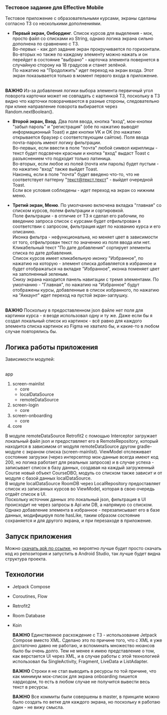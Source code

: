 ### Тестовое задание для Effective Mobile
Тестовое приложение с образовательными курсами, экраны сделаны согласно ТЗ со несколькими дополнениями.
- **Первый экран, Онбординг**. Список курсов для выделения - мок, просто файл со списками из String, однако логика экрана сильно дополнена по сравнению с ТЗ.  <br/>Во-первых - как доп задание экран прокручивается по горизонтали.  <br/>Во-вторых но также по каждому элементу
  можно нажать и он перейдет в состояние "выбрано" - карточка элемента повернется в случайную сторону на 18 градусов и станет зелёной.  <br/> По нажатию на "Продолжить" идет переход на экран входа. Этот экран показывается только в момент первого входа в приложение.
  
 <br/>**ВАЖНО** Из-за добавления логики выбора элемента первичный угол поворота карточки может не совпадать с картинкой ТЗ, поскольку в ТЗ видно что карточки поворачиваются в разные стороны, следовательно при клике направление поворота выбирается через Random.nextBoolean().
 
- **Второй экран, Вход**. Два поля ввода, кнопка "вход", мок-кнопки "забыл пароль" и "регистрация" (обе по нажатию выводят информационный Toast) и две кнопки VK и OK (по нажатию открывается браузер с соответствующим сайтом). Поля ввода почта-пароль имеют логику фильтрации.
   <br/>Во-первых, если ввести в поле "почта" любой символ кириллицы - текст будет подсвечен красным и кнопка "вход" выдаст Toast с разъяснением что подходит только латиница.  <br/>Во-вторых, если любое из полей (почта или пароль) будет пустым - по нажатию "вход" также выйдет Toast.
   <br/>Наконец, если в поле "почта" будет введено что-то, что не соответствует паттерну "текст@текст.текст" - выйдет очередной Toast.
  <br/>Если все условия соблюдены - идет переход на экран со нижним меню.

- **Третий экран, Меню**. По умолчанию включена вкладка "главная" со списком курсов, полем фильтрации и сортировкой.  <br/>Поле фильтрации - в отличие от ТЗ я сделал его рабочим, по введению запроса список с курсами будет отфильтрован в соответствии с запросом, фильтрация идет по
названию курса и его описанию.  <br/>Иконка фильтра - нефункциональна, но меняет цвет в зависимости от того, отфильтрован текст по значению из поля ввода или нет.  <br/>Кликабельный текст "По дате добавления" сортирует элементы списка по дате добавления.
 <br/>Список курсов имеет кликабельную иконку "Избранное", по нажатию на которую - элемент списка добавляется в избранное и будет отображаться на вкладке "Избранное", иконка поменяет цвет на заполненный зеленым.
 <br/> Снизу экрана находится панель навигации с тремя элементами. По умолчанию - "Главная", по нажатию на "Избранное" будут отображены курсы, добавленные в список избранного, по нажатию на "Аккаунт" идет переход на пустой экран-заглушку.

 <br/>**ВАЖНО** Поскольку в предоставленном json файле нет поля для картинки курса - я везде использовал одну и ту же. Даже если бы я создал локальный список из картинок - всё равно для каждого элемента списка картинок из Figma не хватило бы, и какие-то в любом случае
 повторялись бы.

## Логика работы приложения

Зависимости модулей:


<br/>app
1. screen-mainlist
   - core
   - localDataSource
   - remoteDataSource
2. screen-login
   - core
4. screen-onboarding
   - core
4. core

   
В модуле remoteDataSource Retrofit2 с помощью Interceptor загружает локальный файл json и предоставляет его в RemoteRepository, который находится в зависимом от модуля remoteDataSource другом gradle-модуле с экраном списка (screen-mainlist). ViewModel отслеживает состояние загрузки (через интерсептор мок-данные всегда имеют код 200, но логика работает для реальных запросов) и в случае успеха - записывает список 
в базу данных, создавая на каждый загруженный Course новый объект CourseDBO, модуль со списком также зависит и от модуля с базой данных localDataSource.
 <br/>В модуле localDataSource RoomDB через LocalRepository предоставляет список из записанных курсов во ViewModel, которая в свою очередь отдаёт список в UI. 
  <br/>Поскольку источник данных это локальный json, фильтрация в UI происходит не через запросы в Api или DB, а напрямую со списком. Однако добавление элемента в избранное - перезаписывает его в базе данных, модифицируя поле hasLike, таким образом состояние сохраняется и для другого экрана, и при перезаходе в приложение.

## Запуск приложения
Можно [скачать apk по ссылке](https://github.com/Antmar3000/CoursesTestApp/releases/tag/publish), но вероятно лучше будет просто скачать код из репозитория и запустить в Android Studio, так лучше будет видна структура проекта.

## Технологии
- Jetpack Compose
- Coroutines, Flow
- Retrofit2
- Room Database
- Koin

  **ВАЖНО** Единственное расхождение с ТЗ - использование Jetpack Compose вместо XML. Сделано это по причине того, что с XML я уже достаточно давно не работаю, и вспоминать множество нюансов было бы очень долго. Тем не менее я имею представление о том, как верстается UI через XML, и в случае работы с этой технологией использовал бы SingleActivity, Fragment, LiveData и ListAdapter.

  **ВАЖНО** Строки я не стал выводить в ресурсы по той причине, что как минимум мок-список для экрана onboarding пишется хардкодом, то есть в любом случае не получится вывести весь текст в ресурсы.

  **ВАЖНО** Все коммиты были совершены в master, в принципе можно было создать по ветке для каждого экрана, но поскольку я работаю один - не вижу смысла. 
  
